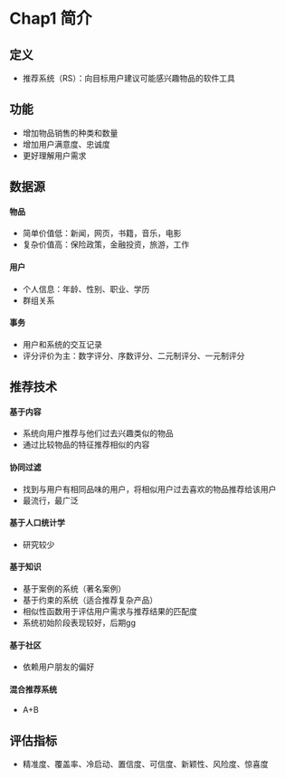 # Chap1 简介

## 定义

* 推荐系统（RS）：向目标用户建议可能感兴趣物品的软件工具

## 功能
* 增加物品销售的种类和数量
* 增加用户满意度、忠诚度
* 更好理解用户需求

## 数据源
#### 物品
* 简单价值低：新闻，网页，书籍，音乐，电影
* 复杂价值高：保险政策，金融投资，旅游，工作

#### 用户
* 个人信息：年龄、性别、职业、学历 
* 群组关系

#### 事务
* 用户和系统的交互记录
* 评分评价为主：数字评分、序数评分、二元制评分、一元制评分 

## 推荐技术

#### 基于内容
* 系统向用户推荐与他们过去兴趣类似的物品
* 通过比较物品的特征推荐相似的内容
	
#### 协同过滤
* 找到与用户有相同品味的用户，将相似用户过去喜欢的物品推荐给该用户
* 最流行，最广泛

#### 基于人口统计学
* 研究较少

#### 基于知识
* 基于案例的系统（著名案例）
* 基于约束的系统（适合推荐复杂产品）
* 相似性函数用于评估用户需求与推荐结果的匹配度
* 系统初始阶段表现较好，后期gg

#### 基于社区
* 依赖用户朋友的偏好

#### 混合推荐系统
* A+B

## 评估指标
* 精准度、覆盖率、冷启动、置信度、可信度、新颖性、风险度、惊喜度